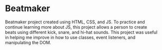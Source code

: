# Beatmaker

Beatmaker project created using HTML, CSS, and JS. To practice and continue learning more about JS, this project allows a person to create beats using different kick, snare, and hi-hat sounds. This project was useful in helping me improve in how to use classes, event listeners, and manipulating the DOM.
